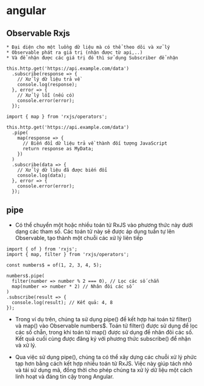 # angular

## Observable Rxjs
    * Đại diện cho một luồng dữ liệu mà có thể theo dõi và xử lý
    * Observable phát ra giá trị (nhận được từ api,..) 
    * Và để nhận được các giá trị đó thì sử dụng Subscriber để nhận
```
this.http.get('https://api.example.com/data')
  .subscribe(response => {
    // Xử lý dữ liệu trả về
    console.log(response);
  }, error => {
    // Xử lý lỗi (nếu có)
    console.error(error);
  });
```

```
import { map } from 'rxjs/operators';

this.http.get('https://api.example.com/data')
  .pipe(
    map(response => {
      // Biến đổi dữ liệu trả về thành đối tượng JavaScript
      return response as MyData;
    })
  )
  .subscribe(data => {
    // Xử lý dữ liệu đã được biến đổi
    console.log(data);
  }, error => {
    console.error(error);
  });
```


## pipe
* Có thể chuyển một hoặc nhiều toán tử RxJS vào phương thức này dưới dạng các tham số. Các toán tử này sẽ được áp dụng tuần tự lên Observable, tạo thành một chuỗi các xử lý liên tiếp

```
import { of } from 'rxjs';
import { map, filter } from 'rxjs/operators';

const numbers$ = of(1, 2, 3, 4, 5);
```


```
numbers$.pipe(
  filter(number => number % 2 === 0), // Lọc các số chẵn
  map(number => number * 2) // Nhân đôi các số
)
.subscribe(result => {
  console.log(result); // Kết quả: 4, 8
});
```
* Trong ví dụ trên, chúng ta sử dụng pipe() để kết hợp hai toán tử filter() và map() vào Observable numbers$. Toán tử filter() được sử dụng để lọc các số chẵn, trong khi toán tử map() được sử dụng để nhân đôi các số. Kết quả cuối cùng được đăng ký với phương thức subscribe() để nhận và xử lý.

* Qua việc sử dụng pipe(), chúng ta có thể xây dựng các chuỗi xử lý phức tạp hơn bằng cách kết hợp nhiều toán tử RxJS. Việc này giúp tách nhỏ và tái sử dụng mã, đồng thời cho phép chúng ta xử lý dữ liệu một cách linh hoạt và đáng tin cậy trong Angular.